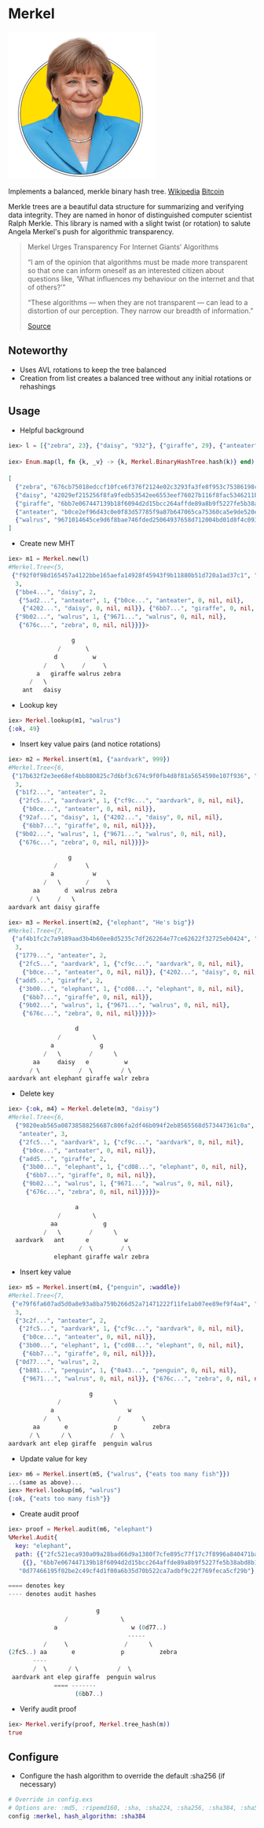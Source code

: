 Merkel
==========
![Logo](https://raw.githubusercontent.com/brpandey/merkel/master/priv/images/merkel.png)

Implements a balanced, merkle binary hash tree. [Wikipedia](https://en.wikipedia.org/wiki/Merkle_tree) [Bitcoin](http://chimera.labs.oreilly.com/books/1234000001802/ch07.html#merkle_trees)

Merkle trees are a beautiful data structure for summarizing and verifying data integrity.
They are named in honor of distinguished computer scientist Ralph Merkle. This library is named
with a slight twist (or rotation) to salute Angela Merkel's push for algorithmic transparency.

> Merkel Urges Transparency For Internet Giants’ Algorithms
>
> “I am of the opinion that algorithms must be made more transparent so that one 
> can inform oneself as an interested citizen about questions like, ‘What influences my 
> behaviour on the internet and that of others?’” 
>
> “These algorithms — when they are not transparent — can lead to a distortion of our perception. 
> They narrow our breadth of information.”
>> 
> [Source](http://www.newsmediauk.org/Latest/merkel-calls-for-transparency-of-internet-giants-algorithms)

## Noteworthy

* Uses AVL rotations to keep the tree balanced
* Creation from list creates a balanced tree without any initial rotations or rehashings

## Usage

* Helpful background

```elixir
iex> l = [{"zebra", 23}, {"daisy", "932"}, {"giraffe", 29}, {"anteater", "12"}, {"walrus", 49}]

iex> Enum.map(l, fn {k, _v} -> {k, Merkel.BinaryHashTree.hash(k)} end)

[
  {"zebra", "676cb75018edccf10fce6f376f2124e02c3293fa3fe8f953c75386198c714514"},
  {"daisy", "42029ef215256f8fa9fedb53542ee6553eef76027b116f8fac5346211b1e473c"},
  {"giraffe", "6bb7e067447139b18f6094d2d15bcc264affde89a8b9f5227fe5b38abd8b19d7"},
  {"anteater", "b0ce2ef96d43c0e0f83d57785f9a87b647065ca75360ca5e9de520e7f690c3f9"},
  {"walrus", "9671014645ce9d6f8bae746fded25064937658d712004bd01d8f4c093c387bf3"}
]
```

* Create new MHT

```elixir
iex> m1 = Merkel.new(l)
#Merkel.Tree<{5,
 {"f92f0f98d165457a4122bbe165aefa14928f45943f9b11880b51d720a1ad37c1", "giraffe",
  3,
  {"bbe4...", "daisy", 2,
   {"5ad2...", "anteater", 1, {"b0ce...", "anteater", 0, nil, nil},
    {"4202...", "daisy", 0, nil, nil}}, {"6bb7...", "giraffe", 0, nil, nil}},
  {"9b02...", "walrus", 1, {"9671...", "walrus", 0, nil, nil},
   {"676c...", "zebra", 0, nil, nil}}}}>
```

```elixir
                  g
              /       \
             d          w
          /    \     /     \
        a   giraffe walrus zebra
      /   \
    ant   daisy
```

* Lookup key

```elixir
iex> Merkel.lookup(m1, "walrus")
{:ok, 49}
```

* Insert key value pairs (and notice rotations)

```elixir
iex> m2 = Merkel.insert(m1, {"aardvark", 999})
#Merkel.Tree<{6,
 {"17b632f2e3ee68ef4bb880825c7d6bf3c674c9f0fb4d8f81a5654590e107f936", "giraffe",
  3,
  {"b1f2...", "anteater", 2,
   {"2fc5...", "aardvark", 1, {"cf9c...", "aardvark", 0, nil, nil},
    {"b0ce...", "anteater", 0, nil, nil}},
   {"92af...", "daisy", 1, {"4202...", "daisy", 0, nil, nil},
    {"6bb7...", "giraffe", 0, nil, nil}}},
  {"9b02...", "walrus", 1, {"9671...", "walrus", 0, nil, nil},
   {"676c...", "zebra", 0, nil, nil}}}}>
```

```elixir
                 g
             /        \
            a           w
          /   \       /     \
       aa       d  walrus zebra
      / \     /   \
aardvark ant daisy giraffe
```

```elixir
iex> m3 = Merkel.insert(m2, {"elephant", "He's big"})
#Merkel.Tree<{7,
 {"af4b1fc2c7a9189aad3b4b60ee8d5235c7df262264e77ce62622f32725eb0424", "daisy",
  3,
  {"1779...", "anteater", 2,
   {"2fc5...", "aardvark", 1, {"cf9c...", "aardvark", 0, nil, nil},
    {"b0ce...", "anteater", 0, nil, nil}}, {"4202...", "daisy", 0, nil, nil}},
  {"add5...", "giraffe", 2,
   {"3b00...", "elephant", 1, {"cd08...", "elephant", 0, nil, nil},
    {"6bb7...", "giraffe", 0, nil, nil}},
   {"9b02...", "walrus", 1, {"9671...", "walrus", 0, nil, nil},
    {"676c...", "zebra", 0, nil, nil}}}}}>
```

```elixir
                   d
              /         \
            a             g
          /   \        /      \
       aa     daisy   e          w
      / \           /  \        / \
aardvark ant elephant giraffe walr zebra
```

* Delete key

```elixir
iex> {:ok, m4} = Merkel.delete(m3, "daisy")
#Merkel.Tree<{6,
  {"9820eab565a08738588256687c806fa2df46b094f2eb8565568d573447361c0a",
   "anteater", 3,
   {"2fc5...", "aardvark", 1, {"cf9c...", "aardvark", 0, nil, nil},
    {"b0ce...", "anteater", 0, nil, nil}},
   {"add5...", "giraffe", 2,
    {"3b00...", "elephant", 1, {"cd08...", "elephant", 0, nil, nil},
     {"6bb7...", "giraffe", 0, nil, nil}},
    {"9b02...", "walrus", 1, {"9671...", "walrus", 0, nil, nil},
     {"676c...", "zebra", 0, nil, nil}}}}}>
```

```elixir
                   a
              /         \
            aa             g
          /   \        /      \
  aardvark   ant      e          w
                    /  \        / \
             elephant giraffe walr zebra
```

* Insert key value

```elixir
iex> m5 = Merkel.insert(m4, {"penguin", :waddle})
#Merkel.Tree<{7,
 {"e79f6fa607ad5d0a8e93a8ba759b266d52a71471222f11fe1ab07ee89ef9f4a4", "giraffe",
  3,
  {"3c2f...", "anteater", 2,
   {"2fc5...", "aardvark", 1, {"cf9c...", "aardvark", 0, nil, nil},
    {"b0ce...", "anteater", 0, nil, nil}},
   {"3b00...", "elephant", 1, {"cd08...", "elephant", 0, nil, nil},
    {"6bb7...", "giraffe", 0, nil, nil}}},
  {"0d77...", "walrus", 2,
   {"b881...", "penguin", 1, {"0a43...", "penguin", 0, nil, nil},
    {"9671...", "walrus", 0, nil, nil}}, {"676c...", "zebra", 0, nil, nil}}}}>
```

```elixir
                       g
              /               \
            a                     w
          /   \                /      \
       aa       e             p          zebra
      / \      / \           /  \       
aardvark ant elep giraffe  penguin walrus
```

* Update value for key

```elixir
iex> m6 = Merkel.insert(m5, {"walrus", {"eats too many fish"}})
...(same as above)...
iex> Merkel.lookup(m6, "walrus")
{:ok, {"eats too many fish"}}
```

* Create audit proof

```elixir
iex> proof = Merkel.audit(m6, "elephant")
%Merkel.Audit{
  key: "elephant",
  path: {{"2fc521eca930a09a28bad66d9a1380f7cfe895c77f17c7f8996a840471ba857d",
    {{}, "6bb7e067447139b18f6094d2d15bcc264affde89a8b9f5227fe5b38abd8b19d7"}},
   "0d77466195f02be2c49cf4d1f00a6b35d70b522ca7adbf9c22f769feca5cf29b"}
```

```elixir
==== denotes key
---- denotes audit hashes

                         g
                /               \
             a                     w (0d77..)
                                  -----
          /     \                /      \
(2fc5..) aa       e             p          zebra
       ----
       /  \      / \           /  \       
 aardvark ant elep giraffe  penguin walrus
             ==== -------
                   (6bb7..)
```

* Verify audit proof

```elixir
iex> Merkel.verify(proof, Merkel.tree_hash(m))
true
```

## Configure

* Configure the hash algorithm to override the default :sha256 (if necessary)

```elixir
# Override in config.exs
# Options are: :md5, :ripemd160, :sha, :sha224, :sha256, :sha384, :sha512
config :merkel, hash_algorithm: :sha384
```